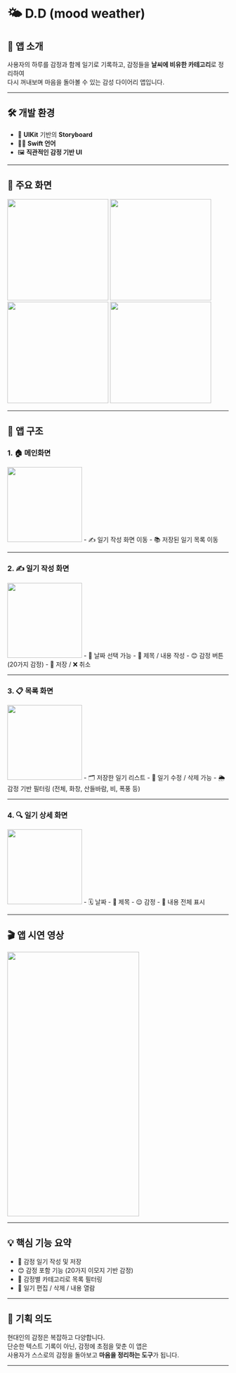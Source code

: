 # 🌤 D.D (mood weather)

## 📝 앱 소개
사용자의 하루를 감정과 함께 일기로 기록하고, 감정들을 **날씨에 비유한 카테고리**로 정리하여  
다시 꺼내보며 마음을 돌아볼 수 있는 감성 다이어리 앱입니다.

---

## 🛠️ 개발 환경
- 🧰 **UIKit** 기반의 **Storyboard**
- 🧑‍💻 **Swift 언어**
- 🖼 **직관적인 감정 기반 UI**

---

## 📱 주요 화면

<p float="left">
  <img src="https://github.com/ere-shark/dd/blob/main/%E1%84%86%E1%85%A6%E1%84%8B%E1%85%B5%E1%86%AB%E1%84%92%E1%85%AA%E1%84%86%E1%85%A7%E1%86%AB.png" width="230" />
  <img src="https://github.com/ere-shark/dd/blob/main/%E1%84%8B%E1%85%B5%E1%86%AF%E1%84%80%E1%85%B5%E1%84%8C%E1%85%A1%E1%86%A8%E1%84%89%E1%85%A5%E1%86%BC%E1%84%92%E1%85%AA%E1%84%86%E1%85%A7%E1%86%AB.png" width="230" />
  <img src="https://github.com/ere-shark/dd/blob/main/%E1%84%86%E1%85%A9%E1%86%A8%E1%84%85%E1%85%A9%E1%86%A8%E1%84%92%E1%85%AA%E1%84%86%E1%85%A7%E1%86%AB.png" width="230" />
  <img src="https://github.com/ere-shark/dd/blob/main/%E1%84%8B%E1%85%B5%E1%86%AF%E1%84%80%E1%85%B5%E1%84%82%E1%85%A2%E1%84%8B%E1%85%AD%E1%86%BC%E1%84%92%E1%85%AA%E1%86%A8%E1%84%8B%E1%85%B5%E1%86%AB%E1%84%92%E1%85%AA%E1%84%86%E1%85%A7%E1%86%AB.png" width="230" />
</p>

---

## 🧭 앱 구조

### 1. 🏠 메인화면  
<img src="https://github.com/ere-shark/dd/blob/main/%E1%84%86%E1%85%A6%E1%84%8B%E1%85%B5%E1%86%AB%E1%84%92%E1%85%AA%E1%84%86%E1%85%A7%E1%86%AB.png" width="170" />  
- ✍️ 일기 작성 화면 이동  
- 📚 저장된 일기 목록 이동  

---

### 2. ✍️ 일기 작성 화면  
<img src="https://github.com/ere-shark/dd/blob/main/%E1%84%8B%E1%85%B5%E1%86%AF%E1%84%80%E1%85%B5%E1%84%8C%E1%85%A1%E1%86%A8%E1%84%89%E1%85%A5%E1%86%BC%E1%84%92%E1%85%AA%E1%84%86%E1%85%A7%E1%86%AB.png" width="170" />  
- 📅 날짜 선택 가능  
- 📝 제목 / 내용 작성  
- 😊 감정 버튼 (20가지 감정)  
- 💾 저장 / ❌ 취소  

---

### 3. 📋 목록 화면  
<img src="https://github.com/ere-shark/dd/blob/main/%E1%84%86%E1%85%A9%E1%86%A8%E1%84%85%E1%85%A9%E1%86%A8%E1%84%92%E1%85%AA%E1%84%86%E1%85%A7%E1%86%AB.png" width="170" />  
- 🗂 저장한 일기 리스트  
- 🔧 일기 수정 / 삭제 가능  
- 🌦 감정 기반 필터링 (전체, 화창, 산들바람, 비, 폭풍 등)  

---

### 4. 🔍 일기 상세 화면  
<img src="https://github.com/ere-shark/dd/blob/main/%E1%84%8B%E1%85%B5%E1%86%AF%E1%84%80%E1%85%B5%E1%84%82%E1%85%A2%E1%84%8B%E1%85%AD%E1%86%BC%E1%84%92%E1%85%AA%E1%86%A8%E1%84%8B%E1%85%B5%E1%86%AB%E1%84%92%E1%85%AA%E1%84%86%E1%85%A7%E1%86%AB.png" width="170" />  
- 🗓 날짜  
- 📝 제목  
- 😌 감정  
- 📖 내용 전체 표시  

---

## 🎬 앱 시연 영상

<img src="https://github.com/ere-shark/dd/blob/main/%E1%84%8B%E1%85%A2%E1%86%B8%20%E1%84%89%E1%85%B5%E1%84%87%E1%85%A5%E1%86%B7%20%E1%84%8B%E1%85%A7%E1%86%BC%E1%84%89%E1%85%A1%E1%86%BC1.gif" width="300" height="600"/>

---

## 💡 핵심 기능 요약
- 📝 감정 일기 작성 및 저장  
- 😊 감정 포함 기능 (20가지 이모지 기반 감정)  
- 📂 감정별 카테고리로 목록 필터링  
- 🔧 일기 편집 / 삭제 / 내용 열람  

---

## 📌 기획 의도
현대인의 감정은 복잡하고 다양합니다.  
단순한 텍스트 기록이 아닌, 감정에 초점을 맞춘 이 앱은  
사용자가 스스로의 감정을 돌아보고 **마음을 정리하는 도구**가 됩니다.  

---

